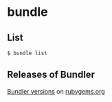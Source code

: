 # bundle


## List

```sh
$ bundle list
```


## Releases of Bundler

[Bundler versions](https://rubygems.org/gems/bundler/versions) on [rubygems.org](https://rubygems.org)

